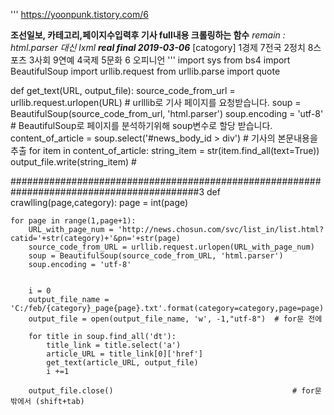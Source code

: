 '''
https://yoonpunk.tistory.com/6

**조선일보, 카테고리,페이지수입력후 기사 full내용 크롤링하는 함수**
*remain : html.parser 대신 lxml
********real final 2019-03-06*********
[catogory]
1경제             7전국
2정치             8스포츠
3사회             9연예
4국제
5문화
6 오피니언
'''
import sys
from bs4 import BeautifulSoup
import urllib.request
from urllib.parse import quote


def get_text(URL, output_file):
    source_code_from_url = urllib.request.urlopen(URL)
    # urlllib로 기사 페이지를 요청받습니다.
    soup = BeautifulSoup(source_code_from_url, 'html.parser')
    soup.encoding = 'utf-8' 
    # BeautifulSoup로 페이지를 분석하기위해 soup변수로 할당 받습니다.
    content_of_article = soup.select('#news_body_id > div')
    # 기사의 본문내용을 추출
    for item in content_of_article:
        string_item = str(item.find_all(text=True))
        output_file.write(string_item)                          #

##########################################################################################3
def crawlling(page,category):
    page = int(page)
    
    for page in range(1,page+1):
        URL_with_page_num = 'http://news.chosun.com/svc/list_in/list.html?catid='+str(category)+'&pn='+str(page)
        source_code_from_URL = urllib.request.urlopen(URL_with_page_num)
        soup = BeautifulSoup(source_code_from_URL, 'html.parser')
        soup.encoding = 'utf-8' 


        i = 0
        output_file_name = 'C:/feb/{category}_page{page}.txt'.format(category=category,page=page) 
        output_file = open(output_file_name, 'w', -1,"utf-8")  # for문 전에 

        for title in soup.find_all('dt'):
            title_link = title.select('a')
            article_URL = title_link[0]['href']
            get_text(article_URL, output_file)
            i +=1

        output_file.close()                                        # for문 밖에서 (shift+tab)


